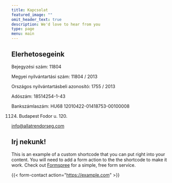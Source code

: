 ```yaml
---
title: Kapcsolat
featured_image: ""
omit_header_text: true
description: We'd love to hear from you
type: page
menu: main
---
```


## Elerhetosegeink

Bejegyzési szám: 11804

Megyei nyilvántartási szám: 11804 / 2013

Országos nyilvántartásbeli azonosító: 1755 / 2013

Adószám: 18514254-1-43

Bankszámlaszám: HU68 12010422-01418753-00100008

1124. Budapest Fodor u. 120.

info@allatrendorseg.com

## Irj nekunk!

This is an example of a custom shortcode that you can put right into your content. You will need to add a form action to the the shortcode to make it work. Check out [Formspree](https://formspree.io/) for a simple, free form service.

{{< form-contact action="https://example.com"  >}}

